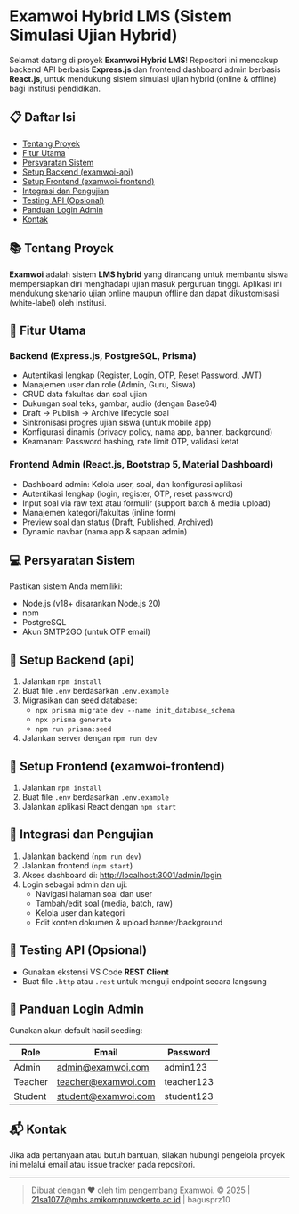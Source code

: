 # Examwoi Hybrid LMS (Sistem Simulasi Ujian Hybrid)

Selamat datang di proyek **Examwoi Hybrid LMS**! Repositori ini mencakup backend API berbasis **Express.js** dan frontend dashboard admin berbasis **React.js**, untuk mendukung sistem simulasi ujian hybrid (online & offline) bagi institusi pendidikan.

## 📋 Daftar Isi
- [Tentang Proyek](#tentang-proyek)
- [Fitur Utama](#fitur-utama)
- [Persyaratan Sistem](#persyaratan-sistem)
- [Setup Backend (examwoi-api)](#setup-backend-examwoi-api)
- [Setup Frontend (examwoi-frontend)](#setup-frontend-examwoi-frontend)
- [Integrasi dan Pengujian](#integrasi-dan-pengujian)
- [Testing API (Opsional)](#testing-api-opsional)
- [Panduan Login Admin](#panduan-login-admin)
- [Kontak](#kontak)

## 📚 Tentang Proyek
**Examwoi** adalah sistem **LMS hybrid** yang dirancang untuk membantu siswa mempersiapkan diri menghadapi ujian masuk perguruan tinggi. Aplikasi ini mendukung skenario ujian online maupun offline dan dapat dikustomisasi (white-label) oleh institusi.

## 🚀 Fitur Utama

### Backend (Express.js, PostgreSQL, Prisma)
- Autentikasi lengkap (Register, Login, OTP, Reset Password, JWT)
- Manajemen user dan role (Admin, Guru, Siswa)
- CRUD data fakultas dan soal ujian
- Dukungan soal teks, gambar, audio (dengan Base64)
- Draft → Publish → Archive lifecycle soal
- Sinkronisasi progres ujian siswa (untuk mobile app)
- Konfigurasi dinamis (privacy policy, nama app, banner, background)
- Keamanan: Password hashing, rate limit OTP, validasi ketat

### Frontend Admin (React.js, Bootstrap 5, Material Dashboard)
- Dashboard admin: Kelola user, soal, dan konfigurasi aplikasi
- Autentikasi lengkap (login, register, OTP, reset password)
- Input soal via raw text atau formulir (support batch & media upload)
- Manajemen kategori/fakultas (inline form)
- Preview soal dan status (Draft, Published, Archived)
- Dynamic navbar (nama app & sapaan admin)

## 💻 Persyaratan Sistem
Pastikan sistem Anda memiliki:
- Node.js (v18+ disarankan Node.js 20)
- npm
- PostgreSQL
- Akun SMTP2GO (untuk OTP email)

## 🔧 Setup Backend (api)
1. Jalankan `npm install`
2. Buat file `.env` berdasarkan `.env.example`
3. Migrasikan dan seed database:
   - `npx prisma migrate dev --name init_database_schema`
   - `npx prisma generate`
   - `npm run prisma:seed`
4. Jalankan server dengan `npm run dev`

## 🎨 Setup Frontend (examwoi-frontend)
1. Jalankan `npm install`
2. Buat file `.env` berdasarkan `.env.example`
3. Jalankan aplikasi React dengan `npm start`

## 🔄 Integrasi dan Pengujian
1. Jalankan backend (`npm run dev`)
2. Jalankan frontend (`npm start`)
3. Akses dashboard di: [http://localhost:3001/admin/login](http://localhost:3001/admin/login)
4. Login sebagai admin dan uji:
   - Navigasi halaman soal dan user
   - Tambah/edit soal (media, batch, raw)
   - Kelola user dan kategori
   - Edit konten dokumen & upload banner/background

## 🧪 Testing API (Opsional)
- Gunakan ekstensi VS Code **REST Client**
- Buat file `.http` atau `.rest` untuk menguji endpoint secara langsung

## 🔐 Panduan Login Admin
Gunakan akun default hasil seeding:

| Role     | Email                 | Password   |
|----------|-----------------------|------------|
| Admin    | admin@examwoi.com     | admin123   |
| Teacher  | teacher@examwoi.com   | teacher123 |
| Student  | student@examwoi.com   | student123 |

## 📬 Kontak
Jika ada pertanyaan atau butuh bantuan, silakan hubungi pengelola proyek ini melalui email atau issue tracker pada repositori.

---

> Dibuat dengan ❤️ oleh tim pengembang Examwoi.
© 2025 | 21sa1077@mhs.amikompruwokerto.ac.id | bagusprz10
